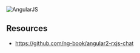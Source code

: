 ![AngularJS](https://angular.io/resources/images/logos/standard/shield-large.png)

## Resources
* https://github.com/ng-book/angular2-rxjs-chat